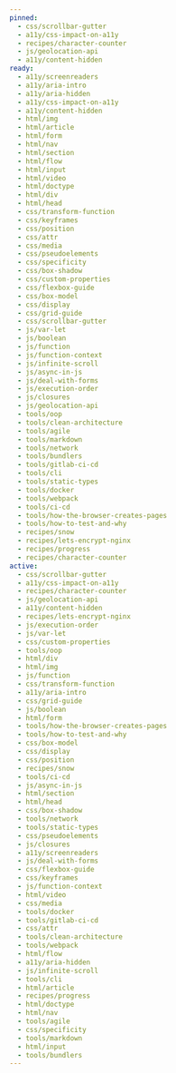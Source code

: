 ```yaml
---
pinned:
  - css/scrollbar-gutter
  - a11y/css-impact-on-a11y
  - recipes/character-counter
  - js/geolocation-api
  - a11y/content-hidden
ready:
  - a11y/screenreaders
  - a11y/aria-intro
  - a11y/aria-hidden
  - a11y/css-impact-on-a11y
  - a11y/content-hidden
  - html/img
  - html/article
  - html/form
  - html/nav
  - html/section
  - html/flow
  - html/input
  - html/video
  - html/doctype
  - html/div
  - html/head
  - css/transform-function
  - css/keyframes
  - css/position
  - css/attr
  - css/media
  - css/pseudoelements
  - css/specificity
  - css/box-shadow
  - css/custom-properties
  - css/flexbox-guide
  - css/box-model
  - css/display
  - css/grid-guide
  - css/scrollbar-gutter
  - js/var-let
  - js/boolean
  - js/function
  - js/function-context
  - js/infinite-scroll
  - js/async-in-js
  - js/deal-with-forms
  - js/execution-order
  - js/closures
  - js/geolocation-api
  - tools/oop
  - tools/clean-architecture
  - tools/agile
  - tools/markdown
  - tools/network
  - tools/bundlers
  - tools/gitlab-ci-cd
  - tools/cli
  - tools/static-types
  - tools/docker
  - tools/webpack
  - tools/ci-cd
  - tools/how-the-browser-creates-pages
  - tools/how-to-test-and-why
  - recipes/snow
  - recipes/lets-encrypt-nginx
  - recipes/progress
  - recipes/character-counter
active:
  - css/scrollbar-gutter
  - a11y/css-impact-on-a11y
  - recipes/character-counter
  - js/geolocation-api
  - a11y/content-hidden
  - recipes/lets-encrypt-nginx
  - js/execution-order
  - js/var-let
  - css/custom-properties
  - tools/oop
  - html/div
  - html/img
  - js/function
  - css/transform-function
  - a11y/aria-intro
  - css/grid-guide
  - js/boolean
  - html/form
  - tools/how-the-browser-creates-pages
  - tools/how-to-test-and-why
  - css/box-model
  - css/display
  - css/position
  - recipes/snow
  - tools/ci-cd
  - js/async-in-js
  - html/section
  - html/head
  - css/box-shadow
  - tools/network
  - tools/static-types
  - css/pseudoelements
  - js/closures
  - a11y/screenreaders
  - js/deal-with-forms
  - css/flexbox-guide
  - css/keyframes
  - js/function-context
  - html/video
  - css/media
  - tools/docker
  - tools/gitlab-ci-cd
  - css/attr
  - tools/clean-architecture
  - tools/webpack
  - html/flow
  - a11y/aria-hidden
  - js/infinite-scroll
  - tools/cli
  - html/article
  - recipes/progress
  - html/doctype
  - html/nav
  - tools/agile
  - css/specificity
  - tools/markdown
  - html/input
  - tools/bundlers
---
```


